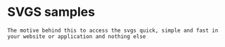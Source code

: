 # SVGS samples

`The motive behind this to access the svgs quick, simple and fast in your website or application and nothing else`
